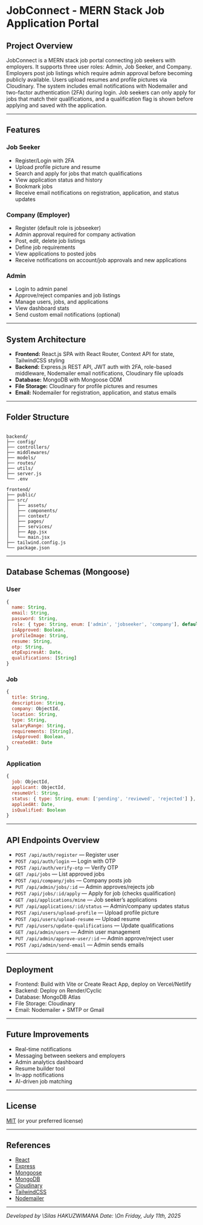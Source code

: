 
# JobConnect - MERN Stack Job Application Portal

## Project Overview

JobConnect is a MERN stack job portal connecting job seekers with employers. It supports three user roles: Admin, Job Seeker, and Company. Employers post job listings which require admin approval before becoming publicly available. Users upload resumes and profile pictures via Cloudinary. The system includes email notifications with Nodemailer and two-factor authentication (2FA) during login. Job seekers can only apply for jobs that match their qualifications, and a qualification flag is shown before applying and saved with the application.

---

## Features

### Job Seeker
- Register/Login with 2FA
- Upload profile picture and resume
- Search and apply for jobs that match qualifications
- View application status and history
- Bookmark jobs
- Receive email notifications on registration, application, and status updates

### Company (Employer)
- Register (default role is jobseeker)
- Admin approval required for company activation
- Post, edit, delete job listings
- Define job requirements
- View applications to posted jobs
- Receive notifications on account/job approvals and new applications

### Admin
- Login to admin panel
- Approve/reject companies and job listings
- Manage users, jobs, and applications
- View dashboard stats
- Send custom email notifications (optional)

---

## System Architecture

- **Frontend:** React.js SPA with React Router, Context API for state, TailwindCSS styling  
- **Backend:** Express.js REST API, JWT auth with 2FA, role-based middleware, Nodemailer email notifications, Cloudinary file uploads  
- **Database:** MongoDB with Mongoose ODM  
- **File Storage:** Cloudinary for profile pictures and resumes  
- **Email:** Nodemailer for registration, application, and status emails  

---

## Folder Structure

```

backend/
├── config/
├── controllers/
├── middlewares/
├── models/
├── routes/
├── utils/
├── server.js
└── .env

frontend/
├── public/
├── src/
│   ├── assets/
│   ├── components/
│   ├── context/
│   ├── pages/
│   ├── services/
│   ├── App.jsx
│   └── main.jsx
├── tailwind.config.js
└── package.json

````

---

## Database Schemas (Mongoose)

### User
```js
{
  name: String,
  email: String,
  password: String,
  role: { type: String, enum: ['admin', 'jobseeker', 'company'], default: 'jobseeker' },
  isApproved: Boolean,
  profileImage: String,
  resume: String,
  otp: String,
  otpExpiresAt: Date,
  qualifications: [String]
}
````

### Job

```js
{
  title: String,
  description: String,
  company: ObjectId,
  location: String,
  type: String,
  salaryRange: String,
  requirements: [String],
  isApproved: Boolean,
  createdAt: Date
}
```

### Application

```js
{
  job: ObjectId,
  applicant: ObjectId,
  resumeUrl: String,
  status: { type: String, enum: ['pending', 'reviewed', 'rejected'] },
  appliedAt: Date,
  isQualified: Boolean
}
```

---

## API Endpoints Overview

* `POST /api/auth/register` — Register user
* `POST /api/auth/login` — Login with OTP
* `POST /api/auth/verify-otp` — Verify OTP
* `GET /api/jobs` — List approved jobs
* `POST /api/company/jobs` — Company posts job
* `PUT /api/admin/jobs/:id` — Admin approves/rejects job
* `POST /api/jobs/:id/apply` — Apply for job (checks qualification)
* `GET /api/applications/mine` — Job seeker’s applications
* `PUT /api/applications/:id/status` — Admin/company updates status
* `POST /api/users/upload-profile` — Upload profile picture
* `POST /api/users/upload-resume` — Upload resume
* `PUT /api/users/update-qualifications` — Update qualifications
* `GET /api/admin/users` — Admin user management
* `PUT /api/admin/approve-user/:id` — Admin approve/reject user
* `POST /api/admin/send-email` — Admin sends emails

---

## Deployment

* Frontend: Build with Vite or Create React App, deploy on Vercel/Netlify
* Backend: Deploy on Render/Cyclic
* Database: MongoDB Atlas
* File Storage: Cloudinary
* Email: Nodemailer + SMTP or Gmail

---

## Future Improvements

* Real-time notifications
* Messaging between seekers and employers
* Admin analytics dashboard
* Resume builder tool
* In-app notifications
* AI-driven job matching

---

## License

[MIT](LICENSE) (or your preferred license)

---

## References

* [React](https://reactjs.org)
* [Express](https://expressjs.com)
* [Mongoose](https://mongoosejs.com)
* [MongoDB](https://www.mongodb.com)
* [Cloudinary](https://cloudinary.com)
* [TailwindCSS](https://tailwindcss.com)
* [Nodemailer](https://nodemailer.com)

---

*Developed by \Silas HAKUZWIMANA*
*Date: \On Friday, July 11th, 2025*

```
